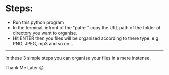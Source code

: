 # Steps:

* Run this python program
* In the terminal, infront of the "path: " copy the URL path of the folder of directory you want to organise.
* Hit ENTER then you files will be organised according to there type. e.g: PNG, JPEG, mp3 and so on...
_____________

In these 3 simple steps you can organise your files in a mere instense.

Thank Me Later 😉
